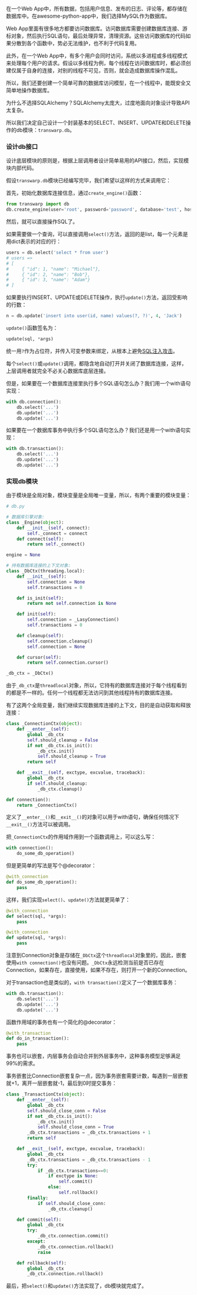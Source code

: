 在一个Web App中，所有数据，包括用户信息、发布的日志、评论等，都存储在数据库中。在awesome-python-app中，我们选择MySQL作为数据库。

Web App里面有很多地方都要访问数据库。访问数据库需要创建数据库连接、游标对象，然后执行SQL语句，最后处理异常，清理资源。这些访问数据库的代码如果分散到各个函数中，势必无法维护，也不利于代码复用。

此外，在一个Web App中，有多个用户会同时访问，系统以多进程或多线程模式来处理每个用户的请求。假设以多线程为例，每个线程在访问数据库时，都必须创建仅属于自身的连接，对别的线程不可见，否则，就会造成数据库操作混乱。

所以，我们还要创建一个简单可靠的数据库访问模型，在一个线程中，能既安全又简单地操作数据库。

为什么不选择SQLAlchemy？SQLAlchemy太庞大，过度地面向对象设计导致API太复杂。

所以我们决定自己设计一个封装基本的SELECT、INSERT、UPDATE和DELETE操作的db模块：`transwarp.db`。

### 设计db接口

设计底层模块的原则是，根据上层调用者设计简单易用的API接口，然后，实现模块内部代码。

假设`transwarp.db`模块已经编写完毕，我们希望以这样的方式来调用它：

首先，初始化数据库连接信息，通过`create_engine()`函数：

```python
from transwarp import db
db.create_engine(user='root', password='password', database='test', host='127.0.0.1', port=3306)
```

然后，就可以直接操作SQL了。

如果需要做一个查询，可以直接调用`select()`方法，返回的是list，每一个元素是用dict表示的对应的行：

```python
users = db.select('select * from user')
# users =>
# [
#     { "id": 1, "name": "Michael"},
#     { "id": 2, "name": "Bob"},
#     { "id": 3, "name": "Adam"}
# ]
```

如果要执行INSERT、UPDATE或DELETE操作，执行`update()`方法，返回受影响的行数：

```python
n = db.update('insert into user(id, name) values(?, ?)', 4, 'Jack')
```

`update()`函数签名为：

```python
update(sql, *args)
```

统一用`?`作为占位符，并传入可变参数来绑定，从根本上避免[SQL注入攻击](http://zh.wikipedia.org/wiki/SQL%E8%B3%87%E6%96%99%E9%9A%B1%E7%A2%BC%E6%94%BB%E6%93%8A)。

每个`select()`或`update()`调用，都隐含地自动打开并关闭了数据库连接，这样，上层调用者就完全不必关心数据库底层连接。

但是，如果要在一个数据库连接里执行多个SQL语句怎么办？我们用一个with语句实现：

```python
with db.connection():
    db.select('...')
    db.update('...')
    db.update('...')
```

如果要在一个数据库事务中执行多个SQL语句怎么办？我们还是用一个with语句实现：

```python
with db.transaction():
    db.select('...')
    db.update('...')
    db.update('...')
```

### 实现db模块

由于模块是全局对象，模块变量是全局唯一变量，所以，有两个重要的模块变量：

```python
# db.py

# 数据库引擎对象:
class _Engine(object):
    def __init__(self, connect):
        self._connect = connect
    def connect(self):
        return self._connect()

engine = None

# 持有数据库连接的上下文对象:
class _DbCtx(threading.local):
    def __init__(self):
        self.connection = None
        self.transactions = 0

    def is_init(self):
        return not self.connection is None

    def init(self):
        self.connection = _LasyConnection()
        self.transactions = 0

    def cleanup(self):
        self.connection.cleanup()
        self.connection = None

    def cursor(self):
        return self.connection.cursor()

_db_ctx = _DbCtx()
```

由于`_db_ctx`是`threadlocal`对象，所以，它持有的数据库连接对于每个线程看到的都是不一样的。任何一个线程都无法访问到其他线程持有的数据库连接。

有了这两个全局变量，我们继续实现数据库连接的上下文，目的是自动获取和释放连接：

```python
class _ConnectionCtx(object):
    def __enter__(self):
        global _db_ctx
        self.should_cleanup = False
        if not _db_ctx.is_init():
            _db_ctx.init()
            self.should_cleanup = True
        return self

    def __exit__(self, exctype, excvalue, traceback):
        global _db_ctx
        if self.should_cleanup:
            _db_ctx.cleanup()

def connection():
    return _ConnectionCtx()
```

定义了`__enter__()`和`__exit__()`的对象可以用于with语句，确保任何情况下`__exit__()`方法可以被调用。

把`_ConnectionCtx`的作用域作用到一个函数调用上，可以这么写：

```python
with connection():
    do_some_db_operation()
```

但是更简单的写法是写个@decorator：

```python
@with_connection
def do_some_db_operation():
    pass
```

这样，我们实现`select()`、`update()`方法就更简单了：

```python
@with_connection
def select(sql, *args):
    pass

@with_connection
def update(sql, *args):
    pass
```

注意到Connection对象是存储在`_DbCtx`这个`threadlocal`对象里的，因此，嵌套使用`with connection()`也没有问题。`_DbCtx`永远检测当前是否已存在Connection，如果存在，直接使用，如果不存在，则打开一个新的Connection。

对于transaction也是类似的，`with transaction()`定义了一个数据库事务：

```python
with db.transaction():
    db.select('...')
    db.update('...')
    db.update('...')
```

函数作用域的事务也有一个简化的@decorator：

```python
@with_transaction
def do_in_transaction():
    pass
```

事务也可以嵌套，内层事务会自动合并到外层事务中，这种事务模型足够满足99%的需求。

事务嵌套比Connection嵌套复杂一点，因为事务嵌套需要计数，每遇到一层嵌套就+1，离开一层嵌套就-1，最后到0时提交事务：

```python
class _TransactionCtx(object):
    def __enter__(self):
        global _db_ctx
        self.should_close_conn = False
        if not _db_ctx.is_init():
            _db_ctx.init()
            self.should_close_conn = True
        _db_ctx.transactions = _db_ctx.transactions + 1
        return self

    def __exit__(self, exctype, excvalue, traceback):
        global _db_ctx
        _db_ctx.transactions = _db_ctx.transactions - 1
        try:
            if _db_ctx.transactions==0:
                if exctype is None:
                    self.commit()
                else:
                    self.rollback()
        finally:
            if self.should_close_conn:
                _db_ctx.cleanup()

    def commit(self):
        global _db_ctx
        try:
            _db_ctx.connection.commit()
        except:
            _db_ctx.connection.rollback()
            raise

    def rollback(self):
        global _db_ctx
        _db_ctx.connection.rollback()
```

最后，把`select()`和`update()`方法实现了，db模块就完成了。